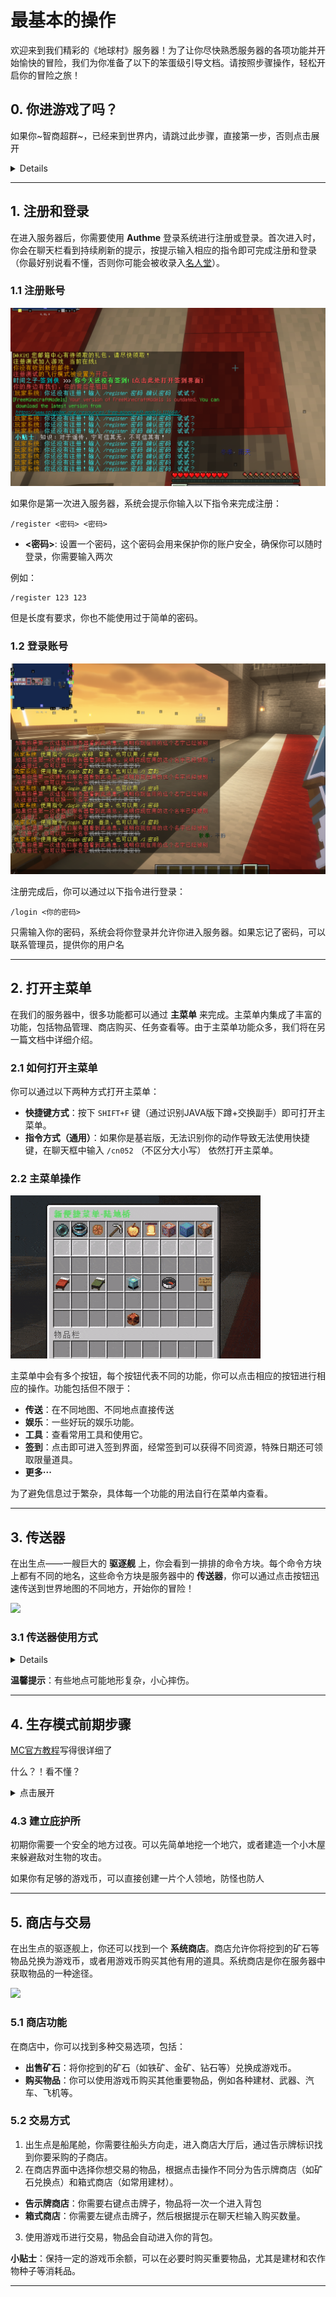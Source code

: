 # 最基本的操作

欢迎来到我们精彩的《地球村》服务器！为了让你尽快熟悉服务器的各项功能并开始愉快的冒险，我们为你准备了以下的笨蛋级引导文档。请按照步骤操作，轻松开启你的冒险之旅！

## 0. 你进游戏了吗？

如果你~智商超群~，已经来到世界内，请跳过此步骤，直接第一步，否则点击展开

<details>

### 0.1 客户端

**你可以选择自己的客户端，可以不带我们的MOD进入（仅能访问原版部分，有时候会出现奇奇怪怪的BUG，不建议）**

*什么？你连客户端是什么都不知道*

这是PCL2
![](/others/基础/这是PCL2.png)

这是下载栏目

![](/others/基础/下载栏目.png)

这下看懂了吗？

![](/others/基础/这下看懂了吗.png)

这下懂了吧？？

![](/others/基础/这下懂了吧.png)

这下全懂了吧？？！

![](/others/基础/这下全懂了吧.png)

点它就可以启动游戏！

![](/others/基础/启动游戏.png)

**还有一个更简便的方法**

*~TMD怎么不早说~*

直接下载已经配好的[整合包](https://www.123pan.com/s/WiuUVv-KNG0H.html)

没错就是它！点进去

![](/others/基础/整合包1.png)

点进去！

![](/others/基础/整合包2.png)

**温馨提示**：网盘会要求你注册账号，如果你不想那么烦可以加入[QQ群聊下载](http://map.earthvillage.top/qqun.html)

下好之后是这样一个文件

至于怎么就此打开游戏我们不做赘述

因为

这是一个智力检测点，我期望你能通过

![](/others/基础/整合包3.png)


### 0.2 地址/IP/链接

*这里又是一个智力检测点*

首先，地址可以在[地球村官网](https://emc.mysxl.cn)下拉找到

**这个是《Minecraft》**

![](/others/基础/这个是《我的世界》.png)

**这是多人游戏界面**

![](/others/基础/多人游戏1.png)

**第一次来，添加服务器**

![](/others/基础/多人游戏2.png)

**输入地址**

![](/others/基础/多人游戏3.png)

**别忘了下面资源包启用**

你要是没资源包会错过许多内容，仅次于MOD

![](/others/基础/多人游戏4.png)

好了现在看到那个大大的“完成”了没

戳它

**这下都知道了吧**

![](/others/基础/多人游戏5.png)

</details>

---

## 1. 注册和登录

在进入服务器后，你需要使用 **Authme** 登录系统进行注册或登录。首次进入时，你会在聊天栏看到持续刷新的提示，按提示输入相应的指令即可完成注册和登录（你最好别说看不懂，否则你可能会被收录入[名人堂](http://lezi.earthvillage.top)）。

### 1.1 注册账号

![](/others/基础/注册.png)

如果你是第一次进入服务器，系统会提示你输入以下指令来完成注册：

```plaintext
/register <密码> <密码>
```

- **<密码>**: 设置一个密码，这个密码会用来保护你的账户安全，确保你可以随时登录，你需要输入两次

例如：

```plaintext
/register 123 123
```

但是长度有要求，你也不能使用过于简单的密码。

### 1.2 登录账号

![](/others/基础/登录.png)

注册完成后，你可以通过以下指令进行登录：

```plaintext
/login <你的密码>
```

只需输入你的密码，系统会将你登录并允许你进入服务器。如果忘记了密码，可以联系管理员，提供你的用户名

---

## 2. 打开主菜单

在我们的服务器中，很多功能都可以通过 **主菜单** 来完成。主菜单内集成了丰富的功能，包括物品管理、商店购买、任务查看等。由于主菜单功能众多，我们将在另一篇文档中详细介绍。

### 2.1 如何打开主菜单

你可以通过以下两种方式打开主菜单：

- **快捷键方式**：按下 `SHIFT+F` 键（通过识别JAVA版下蹲+交换副手）即可打开主菜单。
- **指令方式（通用）**：如果你是基岩版，无法识别你的动作导致无法使用快捷键，在聊天框中输入 `/cn052` （不区分大小写） 依然打开主菜单。

### 2.2 主菜单操作

![](/others/基础/菜单预览.gif)

主菜单中会有多个按钮，每个按钮代表不同的功能，你可以点击相应的按钮进行相应的操作。功能包括但不限于：

- **传送**：在不同地图、不同地点直接传送
- **娱乐**：一些好玩的娱乐功能。
- **工具**：查看常用工具和使用它。
- **签到**：点击即可进入签到界面，经常签到可以获得不同资源，特殊日期还可领取限量道具。
- **更多···**

为了避免信息过于繁杂，具体每一个功能的用法自行在菜单内查看。

---

## 3. 传送器

在出生点——一艘巨大的 **驱逐舰** 上，你会看到一排排的命令方块。每个命令方块上都有不同的地名，这些命令方块是服务器中的 **传送器**，你可以通过点击按钮迅速传送到世界地图的不同地方，开始你的冒险！

![](/others/基础/传送器.png)

### 3.1 传送器使用方式

<details>

~~不是哥们你按下按钮都不会啊~~

1. 找到驱逐舰旁的传送器区域。
2. 每个传送器上方都有不同的地名，例如“北京市”、“纽约”、“法国西岸”等。
3. 右键点击你想去的地方的按钮，即可传送到该位置。

</details>

**温馨提示**：有些地点可能地形复杂，小心摔伤。

---

## 4. 生存模式前期步骤

[MC官方教程](https://zh.minecraft.wiki/w/%E6%95%99%E7%A8%8B)写得很详细了

什么？！看不懂？

<details>

<summary>点击展开</summary>

### 4.1 收集资源

- **这是树**

![](/others/基础/树.png)

- **这是木材**：砍伐树木后获得。

![这是木头](/others/基础/这是木头.png)

按 `E` 打开物品栏，一个木头可以变成四个木板

![](/others/基础/生存模式物品栏.png)

- **这是石头**：使用木镐按住它们采集石块。

![石头图片](/others/基础/这是石头.png)

- **这是食物**：可以通过击杀动物或者种植作物来获得。

![](/others/基础/食物.png)

### 4.2 制作工具

收集到一定数量的资源后，可以开始制作工具。首先制作一个木镐，用来采集石矿，然后再用石矿制作更强力的工具。

- **木镐**：3块木材 + 2根木棍。
- **石镐**：3块石头 + 2根木棍。

实际上你刚到服务器就已经送你礼包了，里面有现成的工具直接用

![](/others/基础/新人礼包.png)

</details>

### 4.3 建立庇护所

初期你需要一个安全的地方过夜。可以先简单地挖一个地穴，或者建造一个小木屋来躲避敌对生物的攻击。

如果你有足够的游戏币，可以直接创建一片个人领地，防怪也防人


---

## 5. 商店与交易

在出生点的驱逐舰上，你还可以找到一个 **系统商店**。商店允许你将挖到的矿石等物品兑换为游戏币，或者用游戏币购买其他有用的道具。系统商店是你在服务器中获取物品的一种途径。

![](/others/基础/主城商店.png)

### 5.1 商店功能

在商店中，你可以找到多种交易选项，包括：

- **出售矿石**：将你挖到的矿石（如铁矿、金矿、钻石等）兑换成游戏币。
- **购买物品**：你可以使用游戏币购买其他重要物品，例如各种建材、武器、汽车、飞机等。

### 5.2 交易方式

1. 出生点是船尾舱，你需要往船头方向走，进入商店大厅后，通过告示牌标识找到你要采购的子商店。
2. 在商店界面中选择你想交易的物品，根据点击操作不同分为告示牌商店（如矿石兑换点）和箱式商店（如常用建材）。
- **告示牌商店**：你需要右键点击牌子，物品将一次一个进入背包
- **箱式商店**：你需要左键点击牌子，然后根据提示在聊天栏输入购买数量。
3. 使用游戏币进行交易，物品会自动进入你的背包。

**小贴士**：保持一定的游戏币余额，可以在必要时购买重要物品，尤其是建材和农作物种子等消耗品。

---


